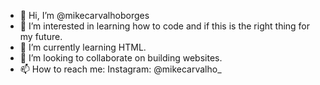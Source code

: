 - 👋 Hi, I’m @mikecarvalhoborges
- 👀 I’m interested in learning how to code and if this is the right thing for my future.
- 🌱 I’m currently learning HTML.
- 💞️ I’m looking to collaborate on building websites.
- 📫 How to reach me: Instagram: @mikecarvalho_ 

<!---
mikecarvalhoborges/mikecarvalhoborges is a ✨ special ✨ repository because its `README.md` (this file) appears on your GitHub profile.
You can click the Preview link to take a look at your changes.
--->
